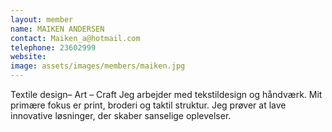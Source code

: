 ```yaml
---
layout: member
name: MAIKEN ANDERSEN
contact: Maiken_a@hotmail.com
telephone: 23602999
website:
image: assets/images/members/maiken.jpg
---
```

Textile design– Art – Craft
Jeg arbejder med tekstildesign og håndværk. Mit primære fokus er print, broderi og taktil struktur. Jeg prøver at lave innovative løsninger, der skaber sanselige oplevelser.

